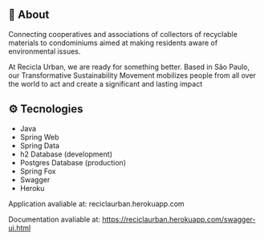 

## 🔖 About

Connecting cooperatives and associations of collectors of recyclable materials to condominiums aimed at making residents aware of environmental issues.

At Recicla Urban, we are ready for something better. Based in São Paulo, our Transformative Sustainability Movement mobilizes people from all over the world to act and create a significant and lasting impact



## ⚙ Tecnologies

- Java
- Spring Web
- Spring Data
- h2 Database (development)
- Postgres Database (production)
- Spring Fox
- Swagger 
- Heroku

Application avaliable at: reciclaurban.herokuapp.com

Documentation avaliable at: https://reciclaurban.herokuapp.com/swagger-ui.html


